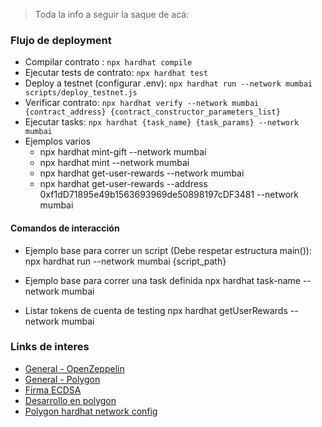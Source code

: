 > Toda la info a seguir la saque de acá: 


### Flujo de deployment
- Compilar contrato : `npx hardhat compile`
- Ejecutar tests de contrato: `npx hardhat test`
- Deploy a testnet (configurar .env): `npx hardhat run --network mumbai scripts/deploy_testnet.js`
- Verificar contrato: `npx hardhat verify --network mumbai {contract_address} {contract_constructor_parameters_list}`
- Ejecutar tasks: `npx hardhat {task_name} {task_params} --network mumbai`
- Ejemplos varios
    - npx hardhat mint-gift --network mumbai
    - npx hardhat mint --network mumbai
    - npx hardhat get-user-rewards --network mumbai
    - npx hardhat get-user-rewards --address 0xf1dD71895e49b1563693969de50898197cDF3481 --network mumbai


#### Comandos de interacción
- Ejemplo base para correr un script (Debe respetar estructura main()):
    npx hardhat run --network mumbai {script_path}

- Ejemplo base para correr una task definida
    npx hardhat task-name --network mumbai

- Listar tokens de cuenta de testing
    npx hardhat getUserRewards --network mumbai

### Links de interes
- [General - OpenZeppelin](https://docs.openzeppelin.com/learn/)
- [General - Polygon](https://wiki.polygon.technology/docs/develop/developer-resources)
- [Firma ECDSA](https://blog.cabala.co/how-to-verify-off-chain-results-and-whitelist-with-ecdsa-in-solidity-using-openzeppelin-ethers-js-ba4c85521711)
- [Desarrollo en polygon](https://wiki.polygon.technology/docs/develop/getting-started/)
- [Polygon hardhat network config](https://wiki.polygon.technology/docs/develop/hardhat/)